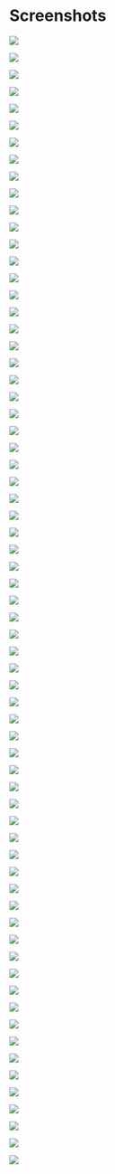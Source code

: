 # Screenshots

![](20230109_2.png)

![](20230109_1.png)

![](20230108_2.png)

![](20230108_1.png)

![](20230106_2.png)

![](20230106_1.png)

![](20230105_4.png)

![](20230105_3.png)

![](20230105_2.png)

![](20230105_1.png)

![](20230104_1.png)

![](20230103_4.png)

![](20230103_3.png)

![](20230103_2.png)

![](20230103_1.png)

![](20230101_1.png)

![](20221231_1.png)

![](20221224_1.png)

![](20220816_1.png)

![](20220812_1.png)

![](20220811_4.png)

![](20220811_3.png)

![](20220811_2.png)

![](20220811_1.png)

![](20220808_1.png)

![](20220807_1.png)

![](20220804_1.png)

![](20220802_1.png)

![](20220801_4.png)

![](20220801_3.png)

![](20220801_2.png)

![](20220801_1.png)

![](20220729_2.png)

![](20220729_1.png)

![](20220728_2.png)

![](20220728_1.png)

![](20220727_3.png)

![](20220727_2.png)

![](20220727_1.png)

![](20220724_2.png)

![](20220724_1.png)

![](20220721_2.png)

![](20220721_1.png)

![](20220720_1.png)

![](20220718_3.png)

![](20220718_2.png)

![](20220718_1.png)

![](20220717_1.png)

![](20220716_1.png)

![](20220715_1.png)

![](20220714_4.png)

![](20220714_3.png)

![](20220714_2.png)

![](20220714_1.png)

![](20220713_3.png)

![](20220713_2.png)

![](20220713_1.png)

![](20220712_6.png)

![](20220712_5.png)

![](20220712_4.png)

![](20220712_3.png)

![](20220712_2.png)

![](20220712_1.png)

![](20220711_4.png)

![](20220711_3.png)

![](20220711_2.png)

![](20220711_1.png)

